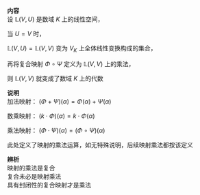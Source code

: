 **内容**    
设 $\mathbb L(V,U)$ 是数域 $K$ 上的线性空间，    
    
当 $U=V$ 时，    
    
 $\mathbb L(V,U)=\mathbb L(V,V)$ 变为 $V_K$ 上全体线性变换构成的集合，    
    
再将复合映射 $\Phi    
\circ\Psi$ 定义为 $\mathbb L(V,V)$ 上的乘法，    
    
则 $\mathbb L(V,V)$ 就变成了数域 $K$ 上的代数    
    
**说明**    
加法映射： $(\Phi+\Psi)(\alpha)    
=\Phi(\alpha)+\Psi(\alpha)$     
    
数乘映射： $(k\cdot\Phi)(\alpha)    
=k\cdot\Phi(\alpha)$     
    
乘法映射： $(\Phi\cdot\Psi)(\alpha)    
=(\Phi\circ\Psi)(\alpha)$     
    
此处定义了映射的乘法运算，如无特殊说明，后续映射乘法都按该定义    
    
**辨析**    
映射的乘法是复合    
复合未必是映射乘法    
具有封闭性的复合映射才是乘法    

